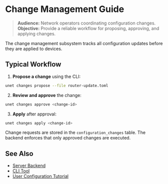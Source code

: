 <!-- SPDX-License-Identifier: MIT -->

# Change Management Guide

> **Audience:** Network operators coordinating configuration changes.
> **Objective:** Provide a reliable workflow for proposing, approving, and applying changes.

The change management subsystem tracks all configuration updates before they are applied to devices.

## Typical Workflow

1. **Propose a change** using the CLI:

```bash
unet changes propose --file router-update.toml
```

2. **Review and approve** the change:

```bash
unet changes approve <change-id>
```

3. **Apply** after approval:

```bash
unet changes apply <change-id>
```

Change requests are stored in the `configuration_changes` table. The backend enforces that only approved changes are executed.

## See Also

- [Server Backend](06_server_backend.md#103-change-management--secrets)
- [CLI Tool](05_cli_tool.md#change-commands)
- [User Configuration Tutorial](user_config_tutorial.md)
